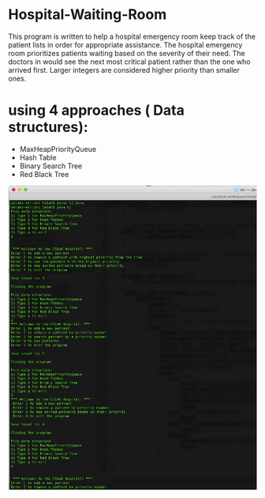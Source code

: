 # Hospital-Waiting-Room
This program is written to help a hospital emergency room keep track of the patient lists in order for appropriate assistance.
The hospital emergency room prioritizes patients waiting based on the severity of their need. 
The doctors in would see the next most critical patient rather than the one who arrived first.
Larger integers are considered higher priority than smaller ones.

# using 4 approaches ( Data structures):
* MaxHeapPriorityQueue
* Hash Table
* Binary Search Tree
* Red Black Tree


![](terminal.png)

